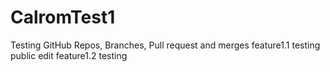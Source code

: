 # CalromTest1
Testing GitHub Repos, Branches, Pull request and merges
feature1.1 testing
public edit
feature1.2 testing